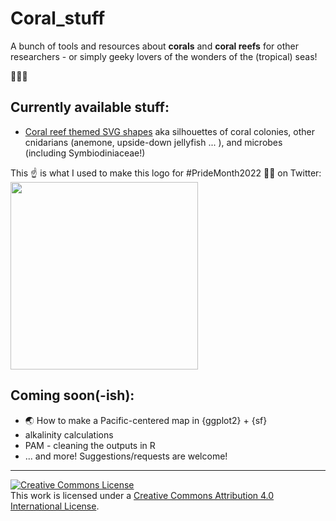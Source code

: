 # Coral_stuff
A bunch of tools and resources about **corals** and **coral reefs** for other researchers - or simply geeky lovers of the wonders of the (tropical) seas!   

🌊🐠🦑 


## Currently available stuff:
* [Coral reef themed SVG shapes](https://github.com/sPuntinG/Coral_stuff/tree/main/coralreef_themed_shapes) aka silhouettes of coral colonies, other cnidarians (anemone, upside-down jellyfish ... ), and microbes (including Symbiodiniaceae!)   

This ☝️ is what I used to make this logo for #PrideMonth2022 🏳️‍🌈 on Twitter:   
<img src="https://user-images.githubusercontent.com/88721301/176278516-b8677568-154b-4a96-b917-a6a85f36aa72.png" width="300" height="300">


## Coming soon(-ish):
* 🌏 How to make a Pacific-centered map in {ggplot2} + {sf}
* alkalinity calculations
* PAM - cleaning the outputs in R
* ... and more! Suggestions/requests are welcome!

---------------------------------------------

<a rel="license" href="http://creativecommons.org/licenses/by/4.0/">
<img alt="Creative Commons License" style="border-width:0" src="https://i.creativecommons.org/l/by/4.0/88x31.png" />
</a><br />This work is licensed under a <a rel="license" href="http://creativecommons.org/licenses/by/4.0/">Creative Commons Attribution 4.0 International License</a>.
